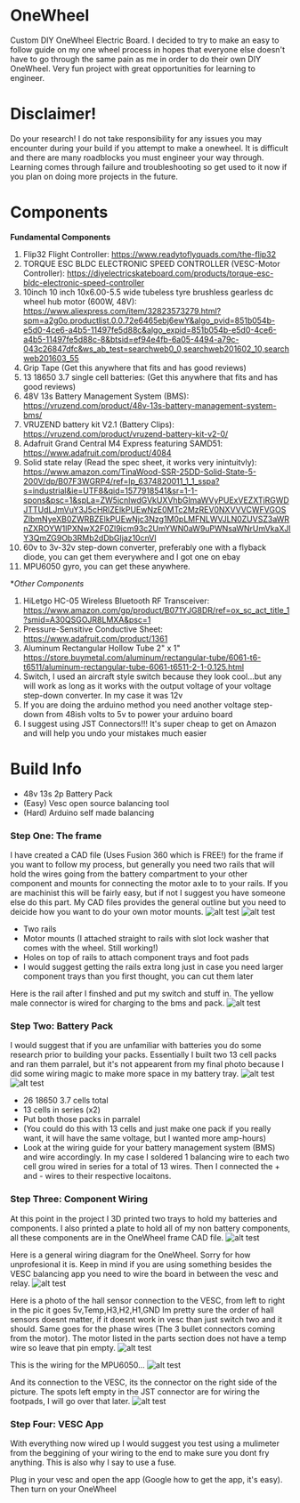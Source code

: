 # OneWheel
Custom DIY OneWheel Electric Board. I decided to try to make an easy to follow guide on my one wheel process in hopes that everyone else doesn't have to go through the same pain as me in order to do their own DIY OneWheel. Very fun project with great opportunities for learning to engineer.

# Disclaimer!
Do your research! I do not take responsibility for any issues you may encounter during your build if you attempt to make a onewheel. It is difficult and there are many roadblocks you must engineer your way through. Learning comes through failure and troubleshooting so get used to it now if you plan on doing more projects in the future.

# Components
**Fundamental Components**
1. Flip32 Flight Controller: https://www.readytoflyquads.com/the-flip32
2. TORQUE ESC BLDC ELECTRONIC SPEED CONTROLLER (VESC-Motor Controller): https://diyelectricskateboard.com/products/torque-esc-bldc-electronic-speed-controller
3. 10inch 10 inch 10x6.00-5.5 wide tubeless tyre brushless gearless dc wheel hub motor (600W, 48V): https://www.aliexpress.com/item/32823573279.html?spm=a2g0o.productlist.0.0.72e6465ebj6ewY&algo_pvid=851b054b-e5d0-4ce6-a4b5-11497fe5d88c&algo_expid=851b054b-e5d0-4ce6-a4b5-11497fe5d88c-8&btsid=ef94e4fb-6a05-4494-a79c-043c26847dfc&ws_ab_test=searchweb0_0,searchweb201602_10,searchweb201603_55
4. Grip Tape (Get this anywhere that fits and has good reviews)
5. 13 18650 3.7 single cell batteries: (Get this anywhere that fits and has good reviews)
6. 48V 13s Battery Management System (BMS): https://vruzend.com/product/48v-13s-battery-management-system-bms/
7. VRUZEND battery kit V2.1 (Battery Clips): https://vruzend.com/product/vruzend-battery-kit-v2-0/
8. Adafruit Grand Central M4 Express featuring SAMD51: https://www.adafruit.com/product/4084
9. Solid state relay (Read the spec sheet, it works very inintuitvly): https://www.amazon.com/TinaWood-SSR-25DD-Solid-State-5-200V/dp/B07F3WGRP4/ref=lp_6374820011_1_1_sspa?s=industrial&ie=UTF8&qid=1577918541&sr=1-1-spons&psc=1&spLa=ZW5jcnlwdGVkUXVhbGlmaWVyPUExVEZXTjRGWDJTTUdLJmVuY3J5cHRlZElkPUEwNzE0MTc2MzREV0NXVVVCWFVGOSZlbmNyeXB0ZWRBZElkPUEwNjc3Nzg1M0pLMFNLWVJLN0ZUVSZ3aWRnZXROYW1lPXNwX2F0Zl9icm93c2UmYWN0aW9uPWNsaWNrUmVkaXJlY3QmZG9Ob3RMb2dDbGljaz10cnVl
10. 60v to 3v-32v step-down converter, preferably one with a flyback diode, you can get them everywhere and I got one on ebay
11. MPU6050 gyro, you can get these anywhere.

**Other Components*
1. HiLetgo HC-05 Wireless Bluetooth RF Transceiver: https://www.amazon.com/gp/product/B071YJG8DR/ref=ox_sc_act_title_1?smid=A30QSGOJR8LMXA&psc=1
2. Pressure-Sensitive Conductive Sheet: https://www.adafruit.com/product/1361
3. Aluminum Rectangular Hollow Tube 2" x 1" https://store.buymetal.com/aluminum/rectangular-tube/6061-t6-t6511/aluminum-rectangular-tube-6061-t6511-2-1-0.125.html
4. Switch, I used an aircraft style switch because they look cool...but any will work as long as it works with the output voltage of your voltage step-down converter. In my case it was 12v
5. If you are doing the arduino method you need another voltage step-down from 48ish volts to 5v to power your arduino board
6. I suggest using JST Connectors!!! It's super cheap to get on Amazon and will help you undo your mistakes much easier

# Build Info
- 48v 13s 2p Battery Pack
- (Easy) Vesc open source balancing tool
- (Hard) Arduino self made balancing

### Step One: The frame
I have created a CAD file (Uses Fusion 360 which is FREE!) for the frame if you want to follow my process, but generally you need two rails that will hold the wires going from the battery compartment to your other component and mounts for connecting the motor axle to to your rails. If you are machinist this will be fairly easy, but if not I suggest you have someone else do this part. My CAD files provides the general outline but you need to deicide how you want to do your own motor mounts.
![alt test](OneWheel%20Photos/Rail_IsoView.jpg)
![alt test](OneWheel%20Photos/Rail_TestFit.jpg)
- Two rails
- Motor mounts (I attached straight to rails with slot lock washer that comes with the wheel. Still working!)
- Holes on top of rails to attach component trays and foot pads
- I would suggest getting the rails extra long just in case you need larger component trays than you first thought, you can cut them later

Here is the rail after I finshed and put my switch and stuff in. The yellow male connector is wired for charging to the bms and pack.
![alt test](OneWheel%20Photos/Rail_Finished.jpg)

### Step Two: Battery Pack
I would suggest that if you are unfamiliar with batteries you do some research prior to building your packs. Essentially I built two 13 cell packs and ran them parralel, but it's not appearent from my final photo because I did some wiring magic to make more space in my battery tray.
![alt test](OneWheel%20Photos/Batt_OldSeriesPack.jpg)
![alt test](OneWheel%20Photos/Batt_Finished.jpg)
- 26 18650 3.7 cells total
- 13 cells in series (x2)
- Put both those packs in parralel
- (You could do this with 13 cells and just make one pack if you really want, it will have the same voltage, but I wanted more amp-hours)
- Look at the wiring guide for your battery management system (BMS) and wire accordingly. In my case I soldered 1 balancing wire to each two cell grou wired in series for a total of 13 wires. Then I connected the + and - wires to their respective locaitons.

### Step Three: Component Wiring
At this point in the project I 3D printed two trays to hold my batteries and components. I also printed a plate to hold all of my non battery components, all these components are in the OneWheel frame CAD file.
![alt test](OneWheel%20Photos/Wiring_Plate.jpg)

Here is a general wiring diagram for the OneWheel. Sorry for how unprofesional it is. Keep in mind if you are using something besides the VESC balancing app you need to wire the board in between the vesc and relay.
![alt test](OneWheel%20Photos/Wiring_Drawing.jpg)


Here is a photo of the hall sensor connection to the VESC, from left to right in the pic it goes 5v,Temp,H3,H2,H1,GND
Im pretty sure the order of hall sensors doesnt matter, if it doesnt work in vesc than just switch two and it should.
Same goes for the phase wires (The 3 bullet connectors coming from the motor).
The motor listed in the parts section does not have a temp wire so leave that pin empty.
![alt test](OneWheel%20Photos/Wiring_Hall.jpg)

This is the wiring for the MPU6050...
![alt test](OneWheel%20Photos/Wiring_MPU.jpg)

And its connection to the VESC, its the connector on the right side of the picture.
The spots left empty in the JST connector are for wiring the footpads, I will go over that later.
![alt test](OneWheel%20Photos/Wiring_VescMPU.jpg)

### Step Four: VESC App
With everything now wired up I would suggest you test using a mulimeter from the beggining of your wiring to the end to make sure you dont fry anything. This is also why I say to use a fuse.

Plug in your vesc and open the app (Google how to get the app, it's easy). Then turn on your OneWheel


